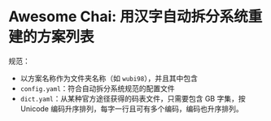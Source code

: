 # Awesome Chai: 用汉字自动拆分系统重建的方案列表

规范：

- 以方案名称作为文件夹名称（如 `wubi98`），并且其中包含
- `config.yaml`：符合自动拆分系统规范的配置文件
- `dict.yaml`：从某种官方途径获得的码表文件，只需要包含 GB 字集，按 Unicode 编码升序排列，每字一行且可有多个编码，编码也升序排列。
